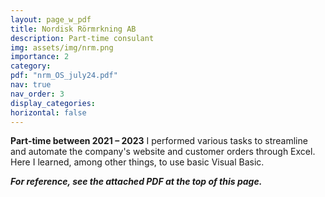 ```yaml
---
layout: page_w_pdf
title: Nordisk Rörmrkning AB
description: Part-time consulant
img: assets/img/nrm.png
importance: 2
category:
pdf: "nrm_OS_july24.pdf"
nav: true
nav_order: 3
display_categories:
horizontal: false
---
```

<!-- markdownlint-disable MD033 -->
**Part-time between 2021 – 2023**
I performed various tasks to streamline and automate the company's website and customer orders
through Excel. Here I learned, among other things, to use basic Visual Basic.

***For reference, see the attached PDF at the top of this page.***
